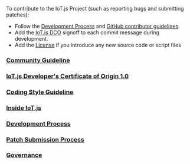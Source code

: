 To contribute to the IoT.js Project (such as reporting bugs and submitting patches):
* Follow the [Development Process](Development-Process.md) and [GitHub contributor guidelines](https://guides.github.com/activities/contributing-to-open-source/).
* Add the [IoT.js DCO](IoT.js-Developer's-Certificate-of-Origin-1.0.md) signoff to each commit message during development.
* Add the [License](License.md) if you introduce any new source code or script files

### [Community Guideline](Community-Guidelines)
### [IoT.js Developer's Certificate of Origin 1.0](IoT.js-Developer's-Certificate-of-Origin-1.0)
### [Coding Style Guideline](Coding-Style-Guideline)
### [Inside IoT.js](https://github.com/Samsung/iotjs/wiki/Inside%20IoT.js)
### [Development Process](Development-Process)
### [Patch Submission Process](Patch-Submission-Process)
### [Governance](Governance)